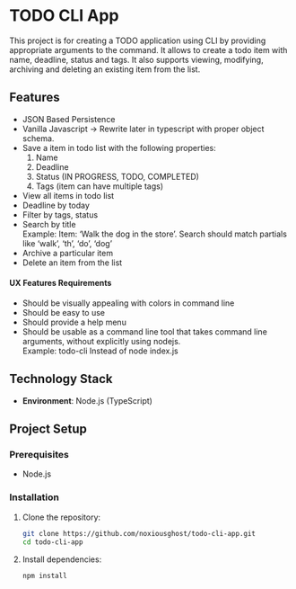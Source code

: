 # TODO CLI App

This project is for creating a TODO application using CLI by providing appropriate arguments to the command. It allows to create a todo item with name, deadline, status and tags. It also supports viewing, modifying, archiving and deleting an existing item from the list.

## Features

- JSON Based Persistence
- Vanilla Javascript -> Rewrite later in typescript with proper object schema.
- Save a item in todo list with the following properties:
  1. Name
  2. Deadline
  3. Status (IN PROGRESS, TODO, COMPLETED)
  4. Tags (item can have multiple tags)
- View all items in todo list
- Deadline by today
- Filter by tags, status
- Search by title  
  Example: Item: ‘Walk the dog in the store’. Search should match partials like ‘walk’, ‘th’, ‘do’, ‘dog’
- Archive a particular item
- Delete an item from the list

#### UX Features Requirements

- Should be visually appealing with colors in command line
- Should be easy to use
- Should provide a help menu
- Should be usable as a command line tool that takes command line arguments, without explicitly using nodejs.  
  Example: todo-cli <args> Instead of node index.js <args>

## Technology Stack

- **Environment**: Node.js (TypeScript)

## Project Setup

### Prerequisites

- Node.js

### Installation

1. Clone the repository:

   ```bash
   git clone https://github.com/noxiousghost/todo-cli-app.git
   cd todo-cli-app
   ```

2. Install dependencies:

   ```bash
   npm install
   ```
